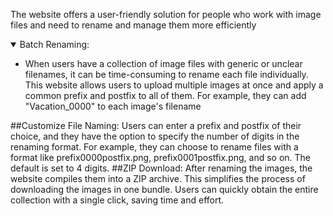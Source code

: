 The website offers a user-friendly solution for people who work with image files and need to rename and manage them more efficiently

<details open>
    <summary>Batch Renaming: </summary>
    <ul>
        <li>  When users have a collection of image files with generic or unclear filenames, it can be time-consuming to rename each file individually. This website allows users to upload multiple images at once and apply a common prefix and postfix to all of them. For example, they can add "Vacation_0000" to each image's filename</li>
    </ul>
</details>
 

##Customize File Naming: 
  Users can enter a prefix and postfix of their choice, and they have the option to specify the number of digits in the renaming format. For example, they can choose to rename files with a format like prefix0000postfix.png, prefix0001postfix.png, and so on. The default is set to 4 digits.
##ZIP Download: 
  After renaming the images, the website compiles them into a ZIP archive. This simplifies the process of downloading the images in one bundle. Users can quickly obtain the entire collection with a single click, saving time and effort.
